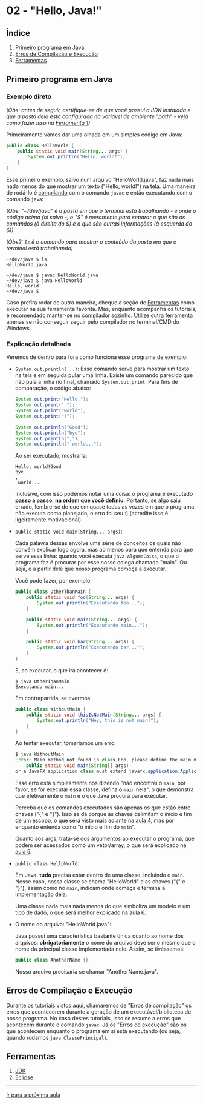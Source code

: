 02 - "Hello, Java!"
===================


Índice
------

1. [Primeiro programa em Java](#primeiro-programa-em-java)
2. [Erros de Compilação e Execução](#erros-de-compilação-e-execução)
3. [Ferramentas](#ferramentas)

Primeiro programa em Java
-------------------------

### Exemplo direto

_(Obs: antes de seguir, certifique-se de que você possui a JDK instalada e que
a pasta dela está configurada na variável de ambiente "path" - veja como fazer
isso na [Ferramenta 1](#ferramentas))_

Primeiramente vamos dar uma olhada em um simples código em Java:

```java
public class HelloWorld {
    public static void main(String... args) {
        System.out.println("Hello, world!");
    }
}
```

Esse primeiro exemplo, salvo num arquivo "HelloWorld.java", faz nada mais nada
menos do que mostrar um texto ("Hello, world!") na tela. Uma maneira de rodá-lo
é [compilando](01-java-and-langs.md) com o comando `javac` e então executando
com o comando `java`:

_(Obs: "~/dev/java" é a pasta em que o terminal está trabalhando - e onde o
código acima foi salvo -; o "$" é meramente para separar o que são os comandos
(à direita do $) e o que são outras informações (à esquerda do $))_

_(Obs2: `ls` é o comando para mostrar o conteúdo da pasta em que o terminal
está trabalhando)_

```
~/dev/java $ ls
HelloWorld.java

~/dev/java $ javac HelloWorld.java
~/dev/java $ java HelloWorld
Hello, world!
~/dev/java $
```

Caso prefira rodar de outra maneira, cheque a seção de
[Ferramentas](#ferramentas) como executar na sua ferramenta favorita. Mas,
enquanto acompanha os tutoriais, é recomendado manter-se no compilador sozinho.
Utilize outra ferramenta apenas se não conseguir seguir pelo compilador no
terminal/CMD do Windows.

### Explicação detalhada

Veremos de dentro para fora como funciona esse programa de exemplo:

- `System.out.println(...)`:
  Esse comando serve para mostrar um texto na tela e em seguida pular uma
  linha. Existe um comando parecido que não pula a linha no final, chamado
  `System.out.print`. Para fins de comparação, o código abaixo:

  ```java
  System.out.print("Hello,");
  System.out.print(" ");
  System.out.print("world");
  System.out.print("!");

  System.out.println("Good");
  System.out.println("bye");
  System.out.println(",");
  System.out.println(" world...");
  ```

  Ao ser executado, mostraria:

  ```
  Hello, world!Good
  bye
  ,
   world...
  ```

  Inclusive, com isso podemos notar uma coisa: o programa é executado **passo a
  passo**, **na ordem que você definiu**. Portanto, se algo saiu errado,
  lembre-se de que em quase todas as vezes em que o programa não executa como
  planejado, o erro foi seu :) (acredite isso é ligeiramente motivacional).

- `public static void main(String... args)`:

  Cada palavra dessas envolve uma série de conceitos os quais não convém
  explicar logo agora, mas ao menos para que entenda para que serve essa linha:
  quando você executa `java AlgumaCoisa`, o que o programa faz é procurar por
  esse nosso colega chamado "main". Ou seja, é a partir dele que nosso programa
  começa a executar.

  Você pode fazer, por exemplo:

  ```java
  public class OtherThanMain {
      public static void foo(String... args) {
          System.out.println("Executando foo...");
      }

      public static void main(String... args) {
          System.out.println("Executando main...");
      }

      public static void bar(String... args) {
          System.out.println("Executando bar...");
      }
  }
  ```

  E, ao executar, o que irá acontecer é:

  ```
  $ java OtherThanMain
  Executando main...
  ```

  Em contrapartida, se tivermos:

  ```java
  public class WithoutMain {
      public static void thisIsNotMain(String... args) {
          System.out.println("Hey, this is not main!");
      }
  }
  ```

  Ao tentar executar, tomaríamos um erro:

  ```java
  $ java WithoutMain
  Error: Main method not found in class Foo, please define the main method as:
      public static void main(String[] args)
  or a JavaFX application class must extend javafx.application.Application
  ```

  Esse erro está simplesmente nos dizendo "não encontrei o `main`, por favor,
  se for executar essa classe, defina o `main` nela", o que demonstra que
  efetivamente o `main` é o que Java procura para executar.

  Perceba que os comandos executados são apenas os que estão entre chaves ("{"
  e "}"). Isso se dá porque as chaves delimitam o início e fim de um escopo, o
  que será visto mais adiante na [aula 4](04-if-and-switch.md), mas por
  enquanto entenda como "o início e fim do `main`".

  Quanto aos args, trata-se dos argumentos ao executar o programa, que podem
  ser acessados como um vetor/array, o que será explicado na [aula
  5](05-arrays.md).

- `public class HelloWorld`:

  Em Java, **tudo** precisa estar dentro de uma classe, incluindo o `main`.
  Nesse caso, nossa classe se chama "HelloWorld" e as chaves ("{" e "}"), assim
  como no `main`, indicam onde começa e termina a implementação dela.

  Uma classe nada mais nada menos do que simboliza um modelo e um tipo de dado,
  o que será melhor explicado na [aula 6](06-classes.md).

- O nome do arquivo: "HelloWorld.java":

  Java possui uma característica bastante única quanto ao nome dos arquivos:
  **obrigatoriamente** o nome do arquivo deve ser o mesmo que o nome da
  principal classe implementada nele. Assim, se tivéssemos:

  ```java
  public class AnotherName {}
  ```

  Nosso arquivo precisaria se chamar "AnotherName.java".




Erros de Compilação e Execução
------------------------------

Durante os tutoriais vistos aqui, chamaremos de "Erros de compilação" os erros
que acontecerem durante a geração de um executável/biblioteca de nosso
programa. No caso destes tutoriais, isso se resume a erros que acontecem
durante o comando `javac`. Já os "Erros de execução" são os que acontecem
enquanto o programa em si está executando (ou seja, quando rodamos `java
ClassePrincipal`).



Ferramentas
-----------

1. [JDK](/tools/jdk.md)
2. [Eclipse](/tools/eclipse.md)


------------------------------------------------------------------------------

[Ir para a próxima aula](/langs/java/03-variables.md)
